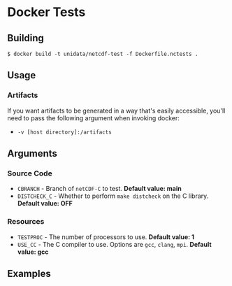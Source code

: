# Docker Tests

## Building

    $ docker build -t unidata/netcdf-test -f Dockerfile.nctests .

## Usage

### Artifacts

If you want artifacts to be generated in a way that's easily accessible, you'll need to pass the following argument when invoking docker:

*  `-v [host directory]:/artifacts`

## Arguments

### Source Code

* `CBRANCH` - Branch of `netCDF-C` to test. **Default value: main**
* `DISTCHECK_C` - Whether to perform `make distcheck` on the C library.  **Default value: OFF**

### Resources

* `TESTPROC` - The number of processors to use. **Default value: 1**
* `USE_CC` - The C compiler to use.  Options are `gcc`, `clang`, `mpi`.  **Default value: gcc**


## Examples

